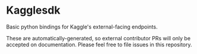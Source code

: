 # Kagglesdk

Basic python bindings for Kaggle's external-facing endpoints.

These are automatically-generated, so external contributor PRs will only be accepted on documentation. Please feel free to file issues in this repository.
